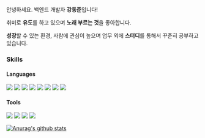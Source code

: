 안녕하세요. 백엔드 개발자 **강동준**입니다!

취미로 **유도**를 하고 있으며 **노래 부르는 것**을 좋아합니다.

**성장**할 수 있는 환경, 사람에 관심이 높으며 업무 외에 **스터디**를 통해서 꾸준히 공부하고 있습니다.
### Skills

#### Languages
<p>
<img src="https://img.shields.io/badge/-JAVA-yellow">
<img src="https://img.shields.io/badge/Javascript-F7DF1E?style=flat-square&logo=javascript&logoColor=white"/>
<img src="https://img.shields.io/badge/React-61DAFB?style=flat-square&logo=React&logoColor=white"/>
<img src="https://img.shields.io/badge/Vue.js-4FC08D?style=flat-square&logo=Vue.js&logoColor=green"/>
<img src="https://img.shields.io/badge/jQuery-0769AD?style=flat-square&logo=jQuery&logoColor=white"/>
<img src="https://img.shields.io/badge/Spring-6DB33F?style=flat-square&logo=Spring&logoColor=white"/>
<img src="https://img.shields.io/badge/Spring Boot-6DB33F?style=flat-square&logo=Spring Boot&logoColor=white"/>
<img src="https://img.shields.io/badge/Spring Security-6DB33F?style=flat-square&logo=Spring Security&logoColor=white"/>

</p>

#### Tools

<p>

<img src="https://img.shields.io/badge/IntelliJ IDEA-000000?style=flat-square&logo=IntelliJ IDEA&logoColor=white"/>
<img src="https://img.shields.io/badge/Eclipse IDE-2C2255?style=flat-square&logo=Eclipse IDE&logoColor=white"/>
<img src="https://img.shields.io/badge/Visual Studio Code-007ACC?style=flat-square&logo=Visual Studio Code&logoColor=white"/>
<img src="https://img.shields.io/badge/Visual Studio Code-007ACC?style=flat-square&logo=Visual Studio Code&logoColor=white"/>
</p>


[![Anurag's github stats](https://github-readme-stats.vercel.app/api?username=kdj9878)](https://github.com/anuraghazra/github-readme-stats)

